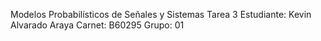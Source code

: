 Modelos Probabilísticos de Señales y Sistemas
Tarea 3
Estudiante: Kevin Alvarado Araya
Carnet: B60295
Grupo: 01

